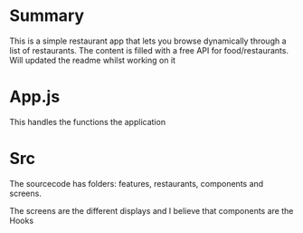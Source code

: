 # Summary

This is a simple restaurant app that lets you browse dynamically through a list of restaurants. The content is filled with a free API for food/restaurants. Will updated the readme whilst working on it

# App.js

This handles the functions the application

# Src

The sourcecode has folders: features, restaurants, components and screens.

The screens are the different displays and I believe that components are the Hooks
